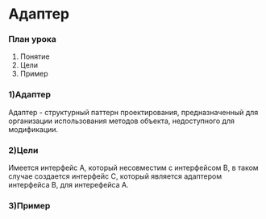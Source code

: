 # Адаптер

### План урока
1. Понятие
2. Цели
3. Пример

### 1)Адаптер
Адаптер - структурный паттерн проектирования, предназначенный для организации использования методов объекта, недоступного для модификации.

### 2)Цели
Имеется интерфейс A, который несовместим с интерфейсом B, в таком случае создается интерфейс C, который является адаптером интерфейса B, для интерефейса A.

### 3)Пример
